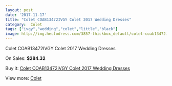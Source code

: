 ```yaml
---
layout: post
date: '2017-11-17'
title: "Colet COAB13472IVGY Colet 2017 Wedding Dresses"
category:  Colet
tags: ["ivgy","wedding","colet","little","black"]
image: http://img.hectodress.com/3857-thickbox_default/colet-coab13472ivgy-colet-2013-wedding-dresses.jpg
---
```

Colet COAB13472IVGY Colet 2017 Wedding Dresses

On Sales: **$284.32**
<a href="https://www.hectodress.com/-colet/2007-colet-coab13472ivgy-colet-2013-wedding-dresses.html"><amp-img layout="responsive" width="600" height="600" src="//img.hectodress.com/3857-thickbox_default/colet-coab13472ivgy-colet-2013-wedding-dresses.jpg" alt="Colet COAB13472IVGY Colet 2017 Wedding Dresses 0" /></a>
<a href="https://www.hectodress.com/-colet/2007-colet-coab13472ivgy-colet-2013-wedding-dresses.html"><amp-img layout="responsive" width="600" height="600" src="//img.hectodress.com/3858-thickbox_default/colet-coab13472ivgy-colet-2013-wedding-dresses.jpg" alt="Colet COAB13472IVGY Colet 2017 Wedding Dresses 1" /></a>

Buy it: [Colet COAB13472IVGY Colet 2017 Wedding Dresses](https://www.hectodress.com/-colet/2007-colet-coab13472ivgy-colet-2013-wedding-dresses.html "Colet COAB13472IVGY Colet 2017 Wedding Dresses")

View more: [ Colet](https://www.hectodress.com/34--colet " Colet")